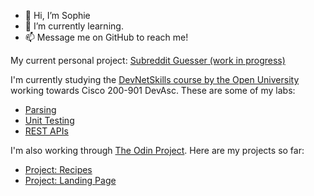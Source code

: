 - 👋 Hi, I’m Sophie
- 🌱 I’m currently learning. 
- 📫 Message me on GitHub to reach me!


My current personal project:
<a href="https://0121efec.redditguesser.pages.dev/">Subreddit Guesser (work in progress)</a>

I'm currently studying the <a href="https://www.open.ac.uk/devnet-skills/">DevNetSkills course by the Open University</a> working towards Cisco 200-901 DevAsc. These are some of my labs:
-  [Parsing](https://github.com/soph-em/devasc-exercises-parsing)
-  [Unit Testing](https://github.com/soph-em/devasc-exercises-unittest)
-  [REST APIs](https://github.com/soph-em/devasc-exercises-restAPI)


I'm also working through <a href="https://www.theodinproject.com/paths/foundations/courses/foundations"/>The Odin Project</a>. Here are my projects so far:
-  [Project: Recipes](https://github.com/soph-em/odin-recipes)
-  [Project: Landing Page](https://github.com/soph-em/Odin-landingPage)
